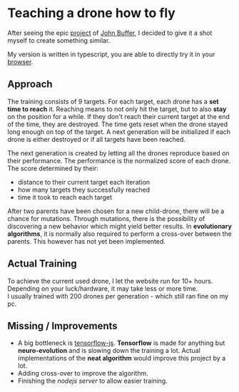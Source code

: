 # Teaching a drone how to fly
After seeing the epic [project](https://github.com/johnBuffer/AutoDrone) of [John Buffer](https://github.com/johnBuffer), I decided to give it a shot myself to create something similar.

My version is written in typescript, you are able to directly try it in your [browser](https://sch-28.github.io/clever-drones/). 

## Approach
The training consists of 9 targets. For each target, each drone has a **set time to reach** it.
Reaching means to not only hit the target, but to also **stay** on the position for a while.
If they don't reach their current target at the end of the time, they are destroyed. The time gets reset when the drone stayed long enough on top of the target.
A next generation will be initialized if each drone is either destroyed or if all targets have been reached.

The next generation is created by letting all the drones reproduce based on their performance.
The performance is the normalized score of each drone. The score determined by their:
- distance to their current target each iteration
- how many targets they successfully reached
- time it took to reach each target


After two parents have been chosen for a new child-drone, there will be a chance for mutations.
Through mutations, there is the possibility of discovering a new behavior which might yield better results. In **evolutionary algorithms**, it is normally also required to perform a cross-over between the parents. This however has not yet been implemented.

## Actual Training
To achieve the current used drone, I let the website run for 10+ hours. Depending on your luck/hardware, it may take less or more time.<br>
I usually trained with 200 drones per generation - which still ran fine on my pc.

## Missing / Improvements
- A big bottleneck is [tensorflow-js](https://github.com/tensorflow/tfjs). **Tensorflow** is made for anything but **neuro-evolution** and is slowing down the training a lot. Actual implementations of the **neat algorithm** would improve this project by a lot.
- Adding cross-over to improve the algorithm.
- Finishing the _nodejs server_ to allow easier training.
